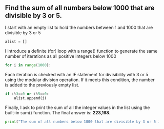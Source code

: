 ## Find the sum of all numbers below 1000 that are divisible by 3 or 5. 

I start with an empty list to hold the numbers between 1 and 1000 that are divisible by 3 or 5
```python
alist = []
```
I introduce a definite (for) loop with a range() function to generate the same number of iterations as all positive integers below 1000
```python
for i in range(1000):
```
Each iteration is checked with an IF statement for divisibility with 3 or 5 using the modular division operation. If it meets this condition, the number is added to the previously empty list.
```python
if i%3==0 or i%5==0:
	alist.append(i)
```
Finally, I ask to print the sum of all the integer values in the list using the built-in sum() function. The final answer is: **223,168**.
```python
print("The sum of all numbers below 1000 that are divisible by 3 or 5 is: ", sum(alist))
```